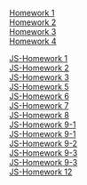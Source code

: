[Homework 1](https://oleksiydonets.github.io/genius-homework/Homework-1)<br>
[Homework 2](https://oleksiydonets.github.io/genius-homework/Homework-2)<br>
[Homework 3](https://oleksiydonets.github.io/genius-homework/Homework-3)<br>
[Homework 4](https://oleksiydonets.github.io/genius-homework/Homework-4)<br>

[JS-Homework 1](https://oleksiydonets.github.io/genius-homework/JS-Homework-1)<br>
[JS-Homework 2](https://oleksiydonets.github.io/genius-homework/JS-Homework-2)<br>
[JS-Homework 3](https://oleksiydonets.github.io/genius-homework/JS-Homework-3)<br>
[JS-Homework 5](https://github.com/OleksiyDonets/genius-homework/blob/main/JS-Homework-5/js/script-1.js)<br>
[JS-Homework 6](https://github.com/OleksiyDonets/genius-homework/blob/main/JS-Homework-6/js/script-1.js)<br>
[JS-Homework 7](https://github.com/OleksiyDonets/genius-homework/blob/main/JS-Homework-7/js/script-1.js)<br>
[JS-Homework 8](https://github.com/OleksiyDonets/genius-homework/blob/main/JS-Homework-8/js/script-1.js)<br>
[JS-Homework 9-1](https://github.com/OleksiyDonets/genius-homework/blob/main/JS-Homework-9/1%20zavdannya/index.html)<br>
[JS-Homework 9-1](https://github.com/OleksiyDonets/genius-homework/blob/main/JS-Homework-9/1%20zavdannya/js/script-1.js)<br>
[JS-Homework 9-2](https://github.com/OleksiyDonets/genius-homework/blob/main/JS-Homework-9/2%20zavdannya/index.html)<br>
[JS-Homework 9-3](https://github.com/OleksiyDonets/genius-homework/blob/main/JS-Homework-9/3%20zavdannya/index.html)<br>
[JS-Homework 9-3](https://github.com/OleksiyDonets/genius-homework/blob/main/JS-Homework-9/3%20zavdannya/js/script-1.js)<br>
[JS-Homework 12](https://github.com/OleksiyDonets/genius-homework/blob/main/JS-Homework-12/js/index.js)<br>
